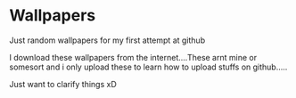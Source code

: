 # Wallpapers
Just random wallpapers for my first attempt at github

I download these wallpapers from the internet....These arnt mine or somesort and i only upload these to learn how to upload stuffs on github.....

Just want to clarify things xD
